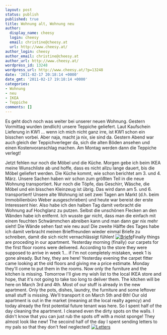 ```yaml
---
layout: post
status: publish
published: true
title: Wohnung alt, Wohnung neu
author:
  display_name: cheesy
  login: cheesy
  email: christine@cheesy.at
  url: http://www.cheesy.at/
author_login: cheesy
author_email: christine@cheesy.at
author_url: http://www.cheesy.at/
wordpress_id: 13248
wordpress_url: http://www.cheesy.at/?p=13248
date: '2011-02-17 20:18:14 +0000'
date_gmt: '2011-02-17 19:18:14 +0000'
categories:
- Wohnung
- neu
- IKEA
- Teppiche
comments: []
---
```

<!--:de-->Es geht doch noch was weiter bei unserer neuen Wohnung. Gestern Vormittag wurden (endlich) unsere Teppiche geliefert. Laut Kaufschein Lieferung in KW1 ... wenn ich mich nicht ganz irre, ist KW1 schon ein bisschen vorbei. Aber naja, macht ja nix, sie sind da. Gestern Abend war auch gleich der Teppichverleger da, sich die alten Böden ansehen und einen Kostenvoranschlag machen. Am Montag werden dann die Teppiche verlegt!
Jetzt fehlen nur noch die Möbel und die Küche. Morgen gebe ich beim IKEA meine Wunschliste ab und hoffe, dass es nicht allzu lange dauert, bis die Möbel geliefert werden. Die Küche kommt, wie schon berichtet am 3. und 4. März.
Unsere Sachen haben wir schon zum größten Teil in die neue Wohnung transportiert. Nur noch die Töpfe, das Geschirr, Wäsche, die Möbel und ein bisschen Kleinzeug ist übrig. Das wird dann am 5. und 6. transportiert!
Unsere alte Wohnung ist seit zwei Tagen am Markt (d.h. beim Immobilienbüro Weber ausgeschrieben) und heute war bereist der erste Interessent hier. Also habe ich den halben Tag damit verbracht die Wohnung auf Hochglanz zu putzen. Selbst die unschönen Flecken an den Wänden habe ich entfernt. Ich wusste gar nicht, dass man die einfach mit einem feuchten Schwämmchen abreiben kann und man dann gar nix mehr sieht! Die Wände sehen fast wie neu aus!
Die zweite Hälfte des Tages habe ich damit verbracht meinen Brieffreunden wieder einmal Briefe zu schreiben, damit die sich nicht vernachlässigt fühlen!
[![](http://www.cheesy.at/wp-content/uploads/18-Purple-Pen-300x225.jpg "Briefe")](http://www.cheesy.at/wp-content/uploads/18-Purple-Pen.jpg)<!--:--><!--:en-->Finally things are proceding in our apartment. Yesterday morning (finally) our carpets for the first floor rooms were delivered. According to the store they were supposed to arrive in week 1... if I'm not completely mistaken, week 1 is gone already. But hey, they are here! Yesterday evening the carpet fitter came looking at the old floors and giving me a price estimate. Monday they'll come to put them in the rooms.
Now only the furniture and the kitchen is missing. Tomorrow I'll give my wish list to the local IKEA store and hope, that it's not going to take too long to deliver them. The kitchen will be here on March 3rd and 4th.
Most of our stuff is already in the new apartment. Only the pots, dishes, laundry, the furniture and some leftover small stuff is missing. We'll transport it on March 5th and 6th!
Our old apartment is out in the market (meaning at the local realty agency) and today already the first potential future tenant was here. So I spent half of the day cleaning the apartment. I cleaned even the dirty spots on the walls. I didn't know that you can just rub the spots off with a moist sponge! They almost look like new!
The secoind half of the day I spent sending letters to my pals so that they don't feel neglected!
[![](http://www.cheesy.at/wp-content/uploads/18-Purple-Pen-300x225.jpg "Letters")](http://www.cheesy.at/wp-content/uploads/18-Purple-Pen.jpg)<!--:-->
